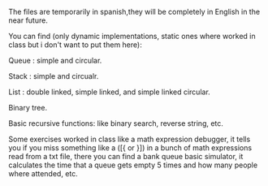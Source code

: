 The files are temporarily in spanish,they will be completely in English in the near future.

You can find (only dynamic implementations, static ones where worked in class but i don't want to put them here):

Queue : simple and circular.

Stack : simple and circualr.

List  : double linked, simple linked, and simple linked circular.

Binary tree.

Basic recursive functions: like binary search, reverse string, etc.

Some exercises worked in class like a math expression debugger, it tells you if you miss something like a ([{ or }]) in a bunch of math expressions read from a txt file, there you can find a bank queue basic simulator, it calculates the time that a queue gets empty 5 times and how many people where attended, etc.
